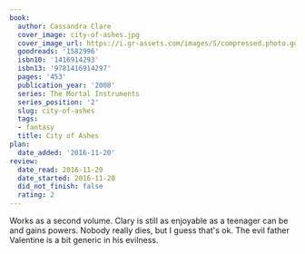 ```yaml
---
book:
  author: Cassandra Clare
  cover_image: city-of-ashes.jpg
  cover_image_url: https://i.gr-assets.com/images/S/compressed.photo.goodreads.com/books/1432730356l/1582996._SX98_.jpg
  goodreads: '1582996'
  isbn10: '1416914293'
  isbn13: '9781416914297'
  pages: '453'
  publication_year: '2008'
  series: The Mortal Instruments
  series_position: '2'
  slug: city-of-ashes
  tags:
  - fantasy
  title: City of Ashes
plan:
  date_added: '2016-11-20'
review:
  date_read: 2016-11-20
  date_started: 2016-11-20
  did_not_finish: false
  rating: 2
---
```


Works as a second volume. Clary is still as enjoyable as a teenager can be and gains powers. Nobody really dies, but I guess that's ok. The evil father Valentine is a bit generic in his evilness.
